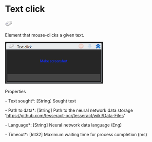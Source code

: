 # Text click



![](<../../../.gitbook/assets/0 (57).png>)

Element that mouse-clicks a given text.

![](<../../../.gitbook/assets/1 (57).png>)

Properties

&#x20;\- Text sought\*: \[String] Sought text

&#x20;\- Path to data\*: \[String] Path to the neural network data storage 'https://github.com/tesseract-ocr/tesseract/wiki/Data-Files'

&#x20;\- Language\*: \[String] Neural network data language (Eng)

&#x20;\- Timeout\*: \[Int32] Maximum waiting time for process completion (ms)
